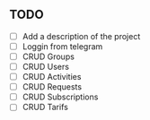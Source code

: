 ## TODO
- [ ] Add a description of the project
- [ ] Loggin from telegram
- [ ] CRUD Groups
- [ ] CRUD Users
- [ ] CRUD Activities
- [ ] CRUD Requests
- [ ] CRUD Subscriptions
- [ ] CRUD Tarifs
